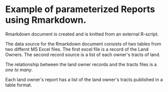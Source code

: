 # Example of parameterized Reports using Rmarkdown.  

Rmarkdown document is created and is knitted from an external R-script.  

The data source for the Rmarkdown document consists of two tables from two differnt MS Excel files.  The first excel file is a record of the Land Owners.  The second record source is a list of each owner's tracts of land.

The relationship between the land owner records and the tracts files is a *one to many*.   

Each land owner's report has a list of the land owner's tracts published in a table format.  

